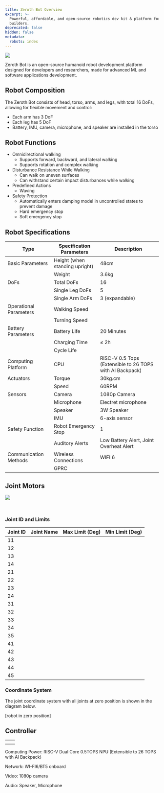 ```yaml
---
title: Zeroth Bot Overview
excerpt: >-
  Powerful, affordable, and open-source robotics dev kit & platform for
  builders.
deprecated: false
hidden: false
metadata:
  robots: index
---
```

<Image align="center" src="https://files.readme.io/299bf6da93adc761a172c73cc66dfea9f055f908692e4c8208fcfd07c135aac0-52D09022-5F10-44BB-9E18-1752175972B0_4_5005_c.jpeg" />

<br />

Zeroth Bot is an open-source humanoid robot development platform designed for developers and researchers, made for advanced ML and software applications development.

## Robot Composition

The Zeroth Bot consists of head, torso, arms, and legs, with total 16 DoFs, allowing for flexible movement and control:

* Each arm has 3 DoF
* Each leg has 5 DoF
* Battery, IMU, camera, microphone, and speaker are installed in the torso

## Robot Functions

* Omnidirectional walking
  * Supports forward, backward, and lateral walking
  * Supports rotation and complex walking
* Disturbance Resistance While Walking
  * Can walk on uneven surfaces
  * Can withstand certain impact disturbances while walking
* Predefined Actions
  * Waving
* Safety Protection
  * Automatically enters damping model in uncontrolled states to prevent damage
  * Hard emergency stop
  * Soft emergency stop

## Robot Specifications

| Type                   | Specification Parameters       | Description                                              |
| ---------------------- | ------------------------------ | -------------------------------------------------------- |
| Basic Parameters       | Height (when standing upright) | 48cm                                                     |
|                        | Weight                         | 3.6kg                                                    |
| DoFs                   | Total DoFs                     | 16                                                       |
|                        | Single Leg DoFs                | 5                                                        |
|                        | Single Arm DoFs                | 3 (expandable)                                           |
| Operational Parameters | Walking Speed                  |                                                          |
|                        | Turning Speed                  |                                                          |
| Battery Parameters     | Battery Life                   | 20 Minutes                                               |
|                        | Charging Time                  | ≤ 2h                                                     |
|                        | Cycle Life                     |                                                          |
| Computing Platform     | CPU                            | RISC-V 0.5 Tops (Extensible to 26 TOPS with AI Backpack) |
| Actuators              | Torque                         | 30kg.cm                                                  |
|                        | Speed                          | 60RPM                                                    |
| Sensors                | Camera                         | 1080p Camera                                             |
|                        | Microphone                     | Electret microphone                                      |
|                        | Speaker                        | 3W Speaker                                               |
|                        | IMU                            | 6-axis sensor                                            |
| Safety Function        | Robot Emergency Stop           | 1                                                        |
|                        | Auditory Alerts                | Low Battery Alert, Joint Overheat Alert                  |
| Communication Methods  | Wireless Connections           | WIFI 6                                                   |
|                        | GPRC                           |                                                          |

## Joint Motors

![](https://files.readme.io/b72839a04316c7ea135c56706bd7497bf465fc5fb6f230aa883b063e821a05e1-image.png)

<br />

### Joint ID and Limits

| Joint ID | Joint Name | Max Limit (Deg) | Min Limit (Deg) |
| -------- | ---------- | --------------- | --------------- |
| 11       |            |                 |                 |
| 12       |            |                 |                 |
| 13       |            |                 |                 |
| 14       |            |                 |                 |
| 21       |            |                 |                 |
| 22       |            |                 |                 |
| 23       |            |                 |                 |
| 24       |            |                 |                 |
| 31       |            |                 |                 |
| 32       |            |                 |                 |
| 33       |            |                 |                 |
| 34       |            |                 |                 |
| 35       |            |                 |                 |
| 41       |            |                 |                 |
| 42       |            |                 |                 |
| 43       |            |                 |                 |
| 44       |            |                 |                 |
| 45       |            |                 |                 |

### Coordinate System

The joint coordinate system with all joints at zero position is shown in the diagram below.

\[robot in zero position]

## Controller

|   |   |
| - | - |
|   |   |
|   |   |

Computing Power: RISC-V Dual Core 0.5TOPS NPU (Extensible to 26 TOPS with AI Backpack)

Network: WI-FI6/BT5 onboard

Video: 1080p camera

Audio: Speaker, Microphone
